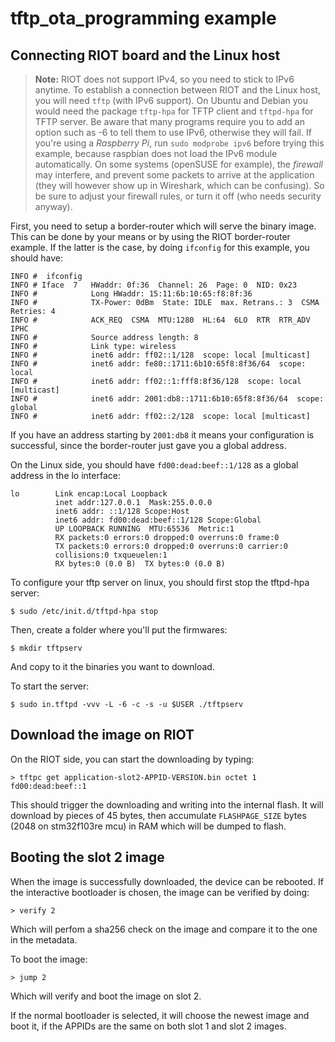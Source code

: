 # tftp_ota_programming example

## Connecting RIOT board and the Linux host

> **Note:** RIOT does not support IPv4, so you need to stick to IPv6 anytime. 
To establish a connection between RIOT and the Linux host, you will need `tftp` 
(with IPv6 support). On Ubuntu and Debian you would need the package `tftp-hpa` 
for TFTP client and `tftpd-hpa` for TFTP server.
Be aware that many programs require you to add an option such as -6 to tell 
them to use IPv6, otherwise they will fail. If you're using a _Raspberry Pi_, 
run `sudo modprobe ipv6` before trying this example, because raspbian does not 
load the IPv6 module automatically.
On some systems (openSUSE for example), the _firewall_ may interfere, and 
prevent some packets to arrive at the application (they will however show up 
in Wireshark, which can be confusing). So be sure to adjust your firewall 
rules, or turn it off (who needs security anyway).

First, you need to setup a border-router which will serve the binary image.
This can be done by your means or by using the RIOT border-router example.
If the latter is the case, by doing `ifconfig` for this example, you should 
have:

```cosole
INFO #  ifconfig
INFO # Iface  7   HWaddr: 0f:36  Channel: 26  Page: 0  NID: 0x23
INFO #            Long HWaddr: 15:11:6b:10:65:f8:8f:36 
INFO #            TX-Power: 0dBm  State: IDLE  max. Retrans.: 3  CSMA Retries: 4 
INFO #            ACK_REQ  CSMA  MTU:1280  HL:64  6LO  RTR  RTR_ADV  IPHC  
INFO #            Source address length: 8
INFO #            Link type: wireless
INFO #            inet6 addr: ff02::1/128  scope: local [multicast]
INFO #            inet6 addr: fe80::1711:6b10:65f8:8f36/64  scope: local
INFO #            inet6 addr: ff02::1:fff8:8f36/128  scope: local [multicast]
INFO #            inet6 addr: 2001:db8::1711:6b10:65f8:8f36/64  scope: global
INFO #            inet6 addr: ff02::2/128  scope: local [multicast]
```

If you have an address starting by `2001:db8` it means your configuration is
successful, since the border-router just gave you a global address.

On the Linux side, you should have `fd00:dead:beef::1/128` as a global address 
in the lo interface:

```console
lo        Link encap:Local Loopback  
          inet addr:127.0.0.1  Mask:255.0.0.0
          inet6 addr: ::1/128 Scope:Host
          inet6 addr: fd00:dead:beef::1/128 Scope:Global
          UP LOOPBACK RUNNING  MTU:65536  Metric:1
          RX packets:0 errors:0 dropped:0 overruns:0 frame:0
          TX packets:0 errors:0 dropped:0 overruns:0 carrier:0
          collisions:0 txqueuelen:1 
          RX bytes:0 (0.0 B)  TX bytes:0 (0.0 B)
```

To configure your tftp server on linux, you should first stop the tftpd-hpa 
server:

```console
$ sudo /etc/init.d/tftpd-hpa stop
```

Then, create a folder where you'll put the firmwares:

```console
$ mkdir tftpserv
```

And copy to it the binaries you want to download.

To start the server:

```console
$ sudo in.tftpd -vvv -L -6 -c -s -u $USER ./tftpserv
```

## Download the image on RIOT
On the RIOT side, you can start the downloading by typing:

```console
> tftpc get application-slot2-APPID-VERSION.bin octet 1 fd00:dead:beef::1
```

This should trigger the downloading and writing into the internal flash.
It will download by pieces of 45 bytes, then accumulate `FLASHPAGE_SIZE` bytes
(2048 on stm32f103re mcu) in RAM which will be dumped to flash.

## Booting the slot 2 image
When the image is successfully downloaded, the device can be rebooted. If the
interactive bootloader is chosen, the image can be verified by doing:

```console
> verify 2
```

Which will perfom a sha256 check on the image and compare it to the one in the
metadata.

To boot the image:

```console
> jump 2
```

Which will verify and boot the image on slot 2.

If the normal bootloader is selected, it will choose the newest image and boot
it, if the APPIDs are the same on both slot 1 and slot 2 images.
